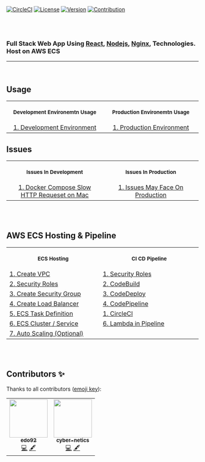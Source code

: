 [![CircleCI](https://circleci.com/gh/edo92/AWS-ECS-Hosting-Pipeline.svg?style=shield)]()
[![License](https://img.shields.io/badge/license-MIT-yellow?style=shield)](https://github.com/edo92/AWS-ECS-Hosting-Pipeline/blob/main/LICENSE)
[![Version](https://img.shields.io/badge/version-v1.0.0-1abc9c?style=shield)](https://github.com/edo92/AWS-ECS-Hosting-Pipeline)
[![Contribution](https://img.shields.io/badge/contributions-welcome-red.svg?style=shield)](https://github.com/edo92/AWS-ECS-Hosting-Pipeline)

<br/>
<br/>

### Full Stack Web App Using [React](https://github.com/edo92/AWS-ECS-Hosting-Pipeline/tree/main/src/client), [Nodejs](https://github.com/edo92/AWS-ECS-Hosting-Pipeline/tree/main/src/backend), [Nginx](https://github.com/edo92/AWS-ECS-Hosting-Pipeline/tree/main/src/nginx), Technologies. Host on AWS ECS

---

<br/>

## Usage

<table align="center">
  <tr>
    <th align="center">
      <img width="441" height="1" />
      <p>
        <small>Development Environemtn Usage</small>
      </p>
    </th>
    <th align="center">
      <img width="441" height="1" />
      <p>
        <small>Production Environemtn Usage</small>
      </p>
    </th>
  </tr>
  <tr align="center">
    <td>
      <a
        href="https://github.com/edo92/AWS-ECS-Hosting-Pipeline/blob/docs/usage/usage.md#development-environment"
        >   1. Development Environment</a
      >
    </td>
    <td>
      <a
        href="https://github.com/edo92/AWS-ECS-Hosting-Pipeline/blob/docs/usage/usage.md#production-environment"
        >   1. Production Environment</a
      >
    </td>
  </tr>
</table>

## Issues

<table align="center">
  <tr>
    <th align="center">
      <img width="441" height="1" />
      <p>
        <small>Issues In Development</small>
      </p>
    </th>
    <th align="center">
      <img width="441" height="1" />
      <p>
        <small>Issues In Production</small>
      </p>
    </th>
  </tr>
  <tr align="center">
    <td>
      <a
        href="https://github.com/edo92/AWS-ECS-Hosting-Pipeline/blob/docs/issues/issues.md#development"
        >   1. Docker Compose Slow HTTP Requeset on Mac</a
      >
    </td>
    <td>
      <a
        href="https://github.com/edo92/AWS-ECS-Hosting-Pipeline/blob/docs/issues/issues.md#production"
        >   1. Issues May Face On Production</a
      >
    </td>
  </tr>
</table>

<br/>
<br/>

## AWS ECS Hosting & Pipeline

<table>
  <tr>
    <th align="center">
      <img width="441" height="1" />
      <p>
        <small>ECS Hosting</small>
      </p>
    </th>
    <th align="center">
      <img width="441" height="1" />
      <p>
        <small>CI CD Pipeline</small>
      </p>
    </th>
  </tr>
  <tr>
    <td>
      <a
        href="https://github.com/edo92/AWS-ECS-Hosting-Pipeline/blob/docs/vpc/vpc.md"
        >   1. Create VPC</a
      >
    </td>
    <td>
      <a
        href="https://github.com/edo92/AWS-ECS-Hosting-Pipeline/blob/docs/codebuild/codebuild.md#create-codebuild"
        >   1. Security Roles</a
      >
    </td>
  </tr>
  <tr>
    <td>
      <a
        href="https://github.com/edo92/AWS-ECS-Hosting-Pipeline/blob/docs/securityrole/securityrole.md#security-roles"
        >   2. Security Roles</a
      >
    </td>
    <td>
      <a
        href="https://github.com/edo92/AWS-ECS-Hosting-Pipeline/blob/docs/codebuild/codebuild.md#create-codebuild"
        >2. CodeBuild</a
      >
    </td>
  </tr>
  <tr>
    <td>
      <a
        href="https://github.com/edo92/AWS-ECS-Hosting-Pipeline/blob/docs/securitygroup/securitygroup.md"
        >   3. Create Security Group</a
      >
    </td>
    <td>
      <a
        href="https://github.com/edo92/AWS-ECS-Hosting-Pipeline/blob/docs/codedeploy/codedeploy.md"
        >3. CodeDeploy</a
      >
    </td>
  </tr>
  <tr>
    <td>
      <a
        href="https://github.com/edo92/AWS-ECS-Hosting-Pipeline/blob/docs/loadbalancer/loadbalancer.md"
        >   4. Create Load Balancer</a
      >
    </td>
    <td>
      <a
        href="https://github.com/edo92/AWS-ECS-Hosting-Pipeline/blob/docs/codepipeline/pipeline.md#codepipeline"
        >4. CodePipeline</a
      >
    </td>
  </tr>
  <tr>
    <td>
      <a
        href="https://github.com/edo92/AWS-ECS-Hosting-Pipeline/blob/docs/ecs/ecstaskdef.md"
        >   5. ECS Task Definition</a
      >
    </td>
    <td>
      <a
        href="https://github.com/edo92/AWS-ECS-Hosting-Pipeline/blob/docs/circleci/circleci.md"
        >   1. CircleCI</a
      >
    </td>
  </tr>
   <tr>
    <td>
      <a
        href="https://github.com/edo92/AWS-ECS-Hosting-Pipeline/blob/docs/ecs/ecscluster.md"
        >   6. ECS Cluster / Service</a
      >
    </td>
    <td>
      <a
        href="https://github.com/edo92/AWS-ECS-Hosting-Pipeline/blob/docs/lambda/lambda.md"
        >   6. Lambda in Pipeline</a
      >
    </td>
  </tr>
  <tr>
    <td>
      <a
        href="https://github.com/edo92/AWS-ECS-Hosting-Pipeline/blob/docs/autoscaling/autoscaling.md#auto-scaling"
        >   7. Auto Scaling (Optional)</a
      >
    </td>
    <td>
    </td>
  </tr>
</table>

<br/>
<br/>

## Contributors ✨

Thanks to all contributors ([emoji key](https://github.com/edo92/AWS-ECS-Hosting-Pipeline#Contributors)):

<!-- ALL-CONTRIBUTORS-LIST:START - Do not remove or modify this section -->
<!-- prettier-ignore-start -->
<!-- markdownlint-disable -->

<table>
  <tr>
    <td align="center">
      <a href="https://github.com/edo92"
        ><img
          src="https://avatars.githubusercontent.com/u/33237305?s=400&u=9add80378cc1238ad19d4c8ebf9cf409f77b649a&v=4"
          width="100px;"
          alt=""
        /><br /><sub><b>edo92</b></sub></a
      ><br /><a
        href="https://github.com/edo92/AWS-ECS-Hosting-Pipeline/commits?author=edo92"
        title="Code"
        >💻</a
      >
      <a href="#content-edo92" title="Content">🖋</a>
    </td>
    <td align="center">
      <a href="https://github.com/cyber-netics"
        ><img
          src="https://avatars.githubusercontent.com/u/67401984?s=400&v=4"
          width="100px;"
          alt=""
        /><br /><sub><b>cyber-netics</b></sub></a
      ><br /><a
        href="https://github.com/edo92/AWS-ECS-Hosting-Pipeline/commits?author=cyber-netics"
        title="Code"
        >💻</a
      >
      <a href="#content-cyber-netics" title="Content">🖋</a>
    </td>
  </tr>
</table>

<!-- markdownlint-enable -->
<!-- prettier-ignore-end -->

<!-- ALL-CONTRIBUTORS-LIST:END -->
